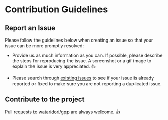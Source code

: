 # Contribution Guidelines

## Report an Issue

Please follow the guidelines below when creating an issue so that your issue can be more promptly resolved:

* Provide us as much information as you can. If possible, please describe the steps for reproducing the issue. A screenshot or a gif image to explain the issue is very appreciated. :+1:

* Please search through [existing issues](../../issues/) to see if your issue is already reported or fixed to make sure you are not reporting a duplicated issue.

## Contribute to the project

Pull requests to [wataridori/gpp](../../) are always welcome. :+1:

